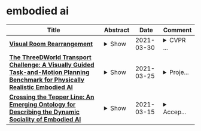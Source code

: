 # embodied ai

| **Title** | **Abstract** | **Date** | **Comment** |
| --- | --- | --- | --- |
| **[Visual Room Rearrangement](http://arxiv.org/abs/2103.16544v1)** | <details><summary>Show</summary><p>There has been a significant recent progress in the field of Embodied AI with researchers developing models and algorithms enabling embodied agents to navigate and interact within completely unseen environments. In this paper, we propose a new dataset and baseline models for the task of Rearrangement. We particularly focus on the task of Room Rearrangement: an agent begins by exploring a room and recording objects' initial configurations. We then remove the agent and change the poses and states (e.g., open/closed) of some objects in the room. The agent must restore the initial configurations of all objects in the room. Our dataset, named RoomR, includes 6,000 distinct rearrangement settings involving 72 different object types in 120 scenes. Our experiments show that solving this challenging interactive task that involves navigation and object interaction is beyond the capabilities of the current state-of-the-art techniques for embodied tasks and we are still very far from achieving perfect performance on these types of tasks. The code and the dataset are available at: https://ai2thor.allenai.org/rearrangement</p></details> | 2021-03-30 | <details><summary>CVPR ...</summary><p>CVPR 2021 - Oral Presentation</p></details> |
| **[The ThreeDWorld Transport Challenge: A Visually Guided Task-and-Motion Planning Benchmark for Physically Realistic Embodied AI](http://arxiv.org/abs/2103.14025v1)** | <details><summary>Show</summary><p>We introduce a visually-guided and physics-driven task-and-motion planning benchmark, which we call the ThreeDWorld Transport Challenge. In this challenge, an embodied agent equipped with two 9-DOF articulated arms is spawned randomly in a simulated physical home environment. The agent is required to find a small set of objects scattered around the house, pick them up, and transport them to a desired final location. We also position containers around the house that can be used as tools to assist with transporting objects efficiently. To complete the task, an embodied agent must plan a sequence of actions to change the state of a large number of objects in the face of realistic physical constraints. We build this benchmark challenge using the ThreeDWorld simulation: a virtual 3D environment where all objects respond to physics, and where can be controlled using fully physics-driven navigation and interaction API. We evaluate several existing agents on this benchmark. Experimental results suggest that: 1) a pure RL model struggles on this challenge; 2) hierarchical planning-based agents can transport some objects but still far from solving this task. We anticipate that this benchmark will empower researchers to develop more intelligent physics-driven robots for the physical world.</p></details> | 2021-03-25 | <details><summary>Proje...</summary><p>Project page: http://tdw-transport.csail.mit.edu/</p></details> |
| **[Crossing the Tepper Line: An Emerging Ontology for Describing the Dynamic Sociality of Embodied AI](http://arxiv.org/abs/2103.08079v1)** | <details><summary>Show</summary><p>Artificial intelligences (AI) are increasingly being embodied and embedded in the world to carry out tasks and support decision-making with and for people. Robots, recommender systems, voice assistants, virtual humans - do these disparate types of embodied AI have something in common? Here we show how they can manifest as "socially embodied AI." We define this as the state that embodied AI "circumstantially" take on within interactive contexts when perceived as both social and agentic by people. We offer a working ontology that describes how embodied AI can dynamically transition into socially embodied AI. We propose an ontological heuristic for describing the threshold: the Tepper line. We reinforce our theoretical work with expert insights from a card sort workshop. We end with two case studies to illustrate the dynamic and contextual nature of this heuristic.</p></details> | 2021-03-15 | <details><summary>Accep...</summary><p>Accepted at CHI EA '21</p></details> |
